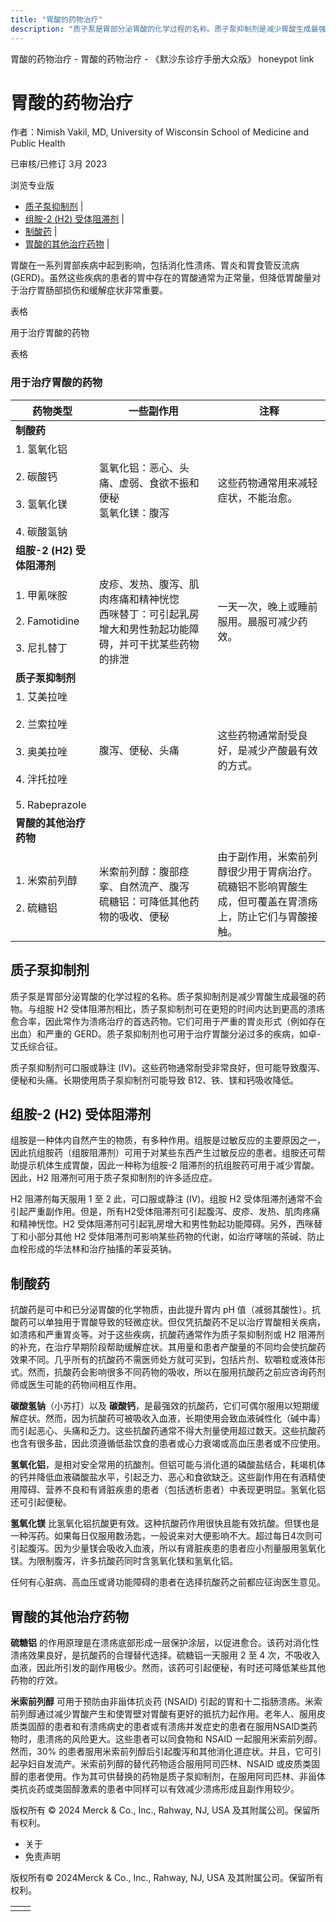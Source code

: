 ```yaml
---
title: "胃酸的药物治疗"
description: "质子泵是胃部分泌胃酸的化学过程的名称。质子泵抑制剂是减少胃酸生成最强的药物。与组胺 H2 受体阻滞剂相比，质子泵抑制剂可在更短的时间内达到更高的溃疡愈合率，因此常作为溃疡治疗的首选药物。它们可用于严重的胃炎形式（例如存在出血）和严重的 GERD。质子泵抑制剂也可用于治疗胃酸分泌过多的疾病，如卓-艾氏综合征。"
---
```


﻿胃酸的药物治疗 \- 胃酸的药物治疗 \- 《默沙东诊疗手册大众版》 honeypot link

# 胃酸的药物治疗

作者：Nimish Vakil, MD, University of Wisconsin School of Medicine and Public
Health

已审核/已修订 3月 2023

浏览专业版

- [质子泵抑制剂](#质子泵抑制剂_v77992786_zh) \|
- [组胺-2 (H2) 受体阻滞剂](#组胺-2-(H2)-受体阻滞剂_v77992791_zh) \|
- [制酸药](#制酸药_v77992798_zh) \|
- [胃酸的其他治疗药物](#胃酸的其他治疗药物_v77992814_zh) \|

胃酸在一系列胃部疾病中起到影响，包括消化性溃疡、胃炎和胃食管反流病 (GERD)。虽然这些疾病的患者的胃中存在的胃酸通常为正常量，但降低胃酸量对于治疗胃肠部损伤和缓解症状非常重要。

表格

用于治疗胃酸的药物

表格

### 用于治疗胃酸的药物

| 药物类型 | 一些副作用 | 注释 |
| --- | --- | --- |
| **制酸药** |
| 1. 氢氧化铝<br>   <br>2. 碳酸钙<br>   <br>3. 氢氧化镁<br>   <br>4. 碳酸氢钠 | 氢氧化铝：恶心、头痛、虚弱、食欲不振和便秘 <br>氢氧化镁：腹泻 | 这些药物通常用来减轻症状，不能治愈。 |
| **组胺-2 (H2) 受体阻滞剂** |
| 1. 甲氰咪胺<br>   <br>2. Famotidine<br>   <br>3. 尼扎替丁 | 皮疹、发热、腹泻、肌肉疼痛和精神恍惚<br>西咪替丁：可引起乳房增大和男性勃起功能障碍，并可干扰某些药物的排泄 | 一天一次，晚上或睡前服用。晨服可减少药效。 |
| **质子泵抑制剂** |
| 1. 艾美拉唑<br>   <br>2. 兰索拉唑<br>   <br>3. 奥美拉唑<br>   <br>4. 泮托拉唑<br>   <br>5. Rabeprazole | 腹泻、便秘、头痛 | 这些药物通常耐受良好，是减少产酸最有效的方式。 |
| **胃酸的其他治疗药物** |
| 1. 米索前列醇<br>   <br>2. 硫糖铝 | 米索前列醇：腹部痉挛、自然流产、腹泻<br>硫糖铝：可降低其他药物的吸收、便秘 | 由于副作用，米索前列醇很少用于胃病治疗。<br>硫糖铝不影响胃酸生成，但可覆盖在胃溃疡上，防止它们与胃酸接触。 |

## 质子泵抑制剂

质子泵是胃部分泌胃酸的化学过程的名称。质子泵抑制剂是减少胃酸生成最强的药物。与组胺 H2 受体阻滞剂相比，质子泵抑制剂可在更短的时间内达到更高的溃疡愈合率，因此常作为溃疡治疗的首选药物。它们可用于严重的胃炎形式（例如存在出血）和严重的 GERD。质子泵抑制剂也可用于治疗胃酸分泌过多的疾病，如卓-艾氏综合征。

质子泵抑制剂可口服或静注 (IV)。这些药物通常耐受非常良好，但可能导致腹泻、便秘和头痛。长期使用质子泵抑制剂可能导致 B12、铁、镁和钙吸收降低。

## 组胺-2 (H2) 受体阻滞剂

组胺是一种体内自然产生的物质，有多种作用。组胺是过敏反应的主要原因之一，因此抗组胺药（组胺阻滞剂）可用于对某些东西产生过敏反应的患者。组胺还可帮助提示机体生成胃酸，因此一种称为组胺-2 阻滞剂的抗组胺药可用于减少胃酸。因此，H2 阻滞剂可用于质子泵抑制剂的许多适应症。

H2 阻滞剂每天服用 1 至 2 此，可口服或静注 (IV)。组胺 H2 受体阻滞剂通常不会引起严重副作用。但是，所有H2受体阻滞剂可引起腹泻、皮疹、发热、肌肉疼痛和精神恍惚。H2 受体阻滞剂可引起乳房增大和男性勃起功能障碍。另外，西咪替丁和小部分其他 H2 受体阻滞剂可影响某些药物的代谢，如治疗哮喘的茶碱、防止血栓形成的华法林和治疗抽搐的苯妥英钠。

## 制酸药

抗酸药是可中和已分泌胃酸的化学物质，由此提升胃内 pH 值（减弱其酸性）。抗酸药可以单独用于胃酸导致的轻微症状。但仅凭抗酸药不足以治疗胃酸相关疾病，如溃疡和严重胃炎等。对于这些疾病，抗酸药通常作为质子泵抑制剂或 H2 阻滞剂的补充，在治疗早期阶段帮助缓解症状。其用量和患者产酸量的不同均会使抗酸药效果不同。几乎所有的抗酸药不需医师处方就可买到，包括片剂、软嚼粒或液体形式。然而，抗酸药会影响很多不同药物的吸收，所以在服用抗酸药之前应咨询药剂师或医生可能的药物间相互作用。

**碳酸氢钠**（小苏打）以及 **碳酸钙**，是最强效的抗酸药，它们可偶尔服用以短期缓解症状。然而，因为抗酸药可被吸收入血液，长期使用会致血液碱性化（碱中毒）而引起恶心、头痛和乏力。这些抗酸药通常不得大剂量使用超过数天。这些抗酸药也含有很多盐，因此须遵循低盐饮食的患者或心力衰竭或高血压患者或不应使用。

**氢氧化铝**，是相对安全常用的抗酸剂。但铝可能与消化道的磷酸盐结合，耗竭机体的钙并降低血液磷酸盐水平，引起乏力、恶心和食欲缺乏。这些副作用在有酒精使用障碍、营养不良和有肾脏疾患的患者（包括透析患者）中表现更明显。氢氧化铝还可引起便秘。

**氢氧化镁** 比氢氧化铝抗酸更有效。这种抗酸药作用很快且能有效抗酸。但镁也是一种泻药。如果每日仅服用数汤匙，一般说来对大便影响不大。超过每日4次则可引起腹泻。因为少量镁会吸收入血液，所以有肾脏疾患的患者应小剂量服用氢氧化镁。为限制腹泻，许多抗酸药同时含氢氧化镁和氢氧化铝。

任何有心脏病、高血压或肾功能障碍的患者在选择抗酸药之前都应征询医生意见。

## 胃酸的其他治疗药物

**硫糖铝** 的作用原理是在溃疡底部形成一层保护涂层，以促进愈合。该药对消化性溃疡效果良好，是抗酸药的合理替代选择。硫糖铝一天服用 2 至 4 次，不吸收入血液，因此所引发的副作用极少。然而，该药可引起便秘，有时还可降低某些其他药物的疗效。

**米索前列醇** 可用于预防由非甾体抗炎药 (NSAID) 引起的胃和十二指肠溃疡。米索前列醇通过减少胃酸产生和使胃壁对胃酸有更好的抵抗力起作用。老年人、服用皮质类固醇的患者和有溃疡病史的患者或有溃疡并发症史的患者在服用NSAID类药物时，患溃疡的风险更大。这些患者可以同食物和 NSAID 一起服用米索前列醇。然而，30% 的患者服用米索前列醇后引起腹泻和其他消化道症状。并且，它可引起孕妇自发流产。米索前列醇的替代药物适合服用阿司匹林、NSAID 或皮质类固醇的患者使用。作为其可供替换的药物是质子泵抑制剂，在服用阿司匹林、非甾体类抗炎药或类固醇激素的患者中同样可以有效减少溃疡形成且副作用较少。



版权所有 © 2024
Merck & Co., Inc., Rahway, NJ, USA 及其附属公司。保留所有权利。

- 关于
- 免责声明

版权所有© 2024Merck & Co., Inc., Rahway, NJ, USA 及其附属公司。保留所有权利。

|     |     |
| --- | --- |
|  |  |